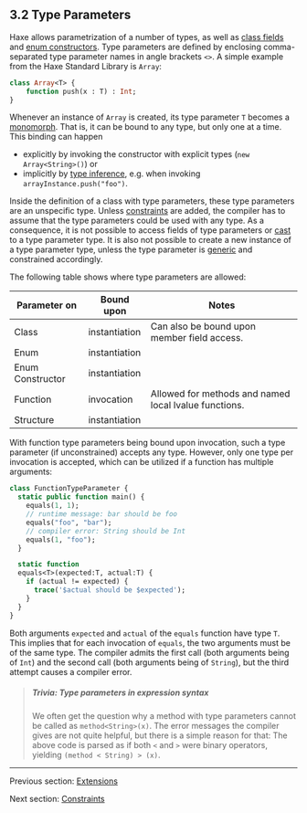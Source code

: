 ## 3.2 Type Parameters

Haxe allows parametrization of a number of types, as well as [class fields](class-field.md) and [enum constructors](types-enum-constructor.md). Type parameters are defined by enclosing comma-separated type parameter names in angle brackets `<>`. A simple example from the Haxe Standard Library is `Array`:

```haxe
class Array<T> {
	function push(x : T) : Int;
}
```
Whenever an instance of `Array` is created, its type parameter `T` becomes a [monomorph](types-monomorph.md). That is, it can be bound to any type, but only one at a time. This binding can happen

* explicitly by invoking the constructor with explicit types (`new Array<String>()`) or
* implicitly by [type inference](type-system-type-inference.md), e.g. when invoking `arrayInstance.push("foo")`.

Inside the definition of a class with type parameters, these type parameters are an unspecific type. Unless [constraints](type-system-type-parameter-constraints.md) are added, the compiler has to assume that the type parameters could be used with any type. As a consequence, it is not possible to access fields of type parameters or [cast](expression-cast.md) to a type parameter type. It is also not possible to create a new instance of a type parameter type, unless the type parameter is [generic](type-system-generic.md) and constrained accordingly. 

The following table shows where type parameters are allowed:


Parameter on  | Bound upon  | Notes 
 --- | --- | ---
Class  | instantiation  | Can also be bound upon member field access. 
Enum  | instantiation  | 
Enum Constructor  | instantiation  | 
Function  | invocation  | Allowed for methods and named local lvalue functions. 
Structure  | instantiation  | 
 

With function type parameters being bound upon invocation, such a type parameter (if unconstrained) accepts any type. However, only one type per invocation is accepted, which can be utilized if a function has multiple arguments:

```haxe
class FunctionTypeParameter {
  static public function main() {
    equals(1, 1);
    // runtime message: bar should be foo
    equals("foo", "bar");
    // compiler error: String should be Int
    equals(1, "foo");
  }

  static function
  equals<T>(expected:T, actual:T) {
    if (actual != expected) {
      trace('$actual should be $expected');
    }
  }
}
```

Both arguments `expected` and `actual` of the `equals` function have type `T`. This implies that for each invocation of `equals`, the two arguments must be of the same type. The compiler admits the first call (both arguments being of `Int`) and the second call (both arguments being of `String`), but the third attempt causes a compiler error.

> ##### Trivia: Type parameters in expression syntax
>
> We often get the question why a method with type parameters cannot be called as `method<String>(x)`. The error messages the compiler gives are not quite helpful, but there is a simple reason for that: The above code is parsed as if both `<` and `>` were binary operators, yielding `(method < String) > (x)`.

---

Previous section: [Extensions](type-system-extensions.md)

Next section: [Constraints](type-system-type-parameter-constraints.md)